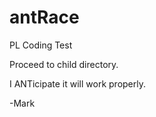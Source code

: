 # antRace
PL Coding Test

Proceed to child directory.

I ANTicipate it will work properly.



-Mark

